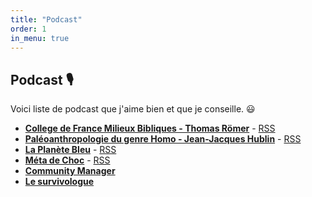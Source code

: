```yaml
---
title: "Podcast"
order: 1
in_menu: true
---
```

## Podcast 🎙️

Voici liste de podcast que j'aime bien et que je conseille. 😃

- __[College de France Milieux Bibliques - Thomas Römer](https://www.college-de-france.fr/chaire/thomas-romer-milieux-bibliques-chaire-statutaire)__ - [RSS](https://podcast.college-de-france.fr/xml2/cdf9-25.xml)
- __[Paléoanthropologie du genre Homo - Jean-Jacques Hublin](https://www.college-de-france.fr/chaire/jean-jacques-hublin-paleoanthropologie-chaire-statutaire)__ - [RSS](https://podcast.college-de-france.fr/xml2/cdf4-78.xml)
- __[La Planète Bleu](https://laplanetebleue.com/)__ - [RSS](https://podcast.radiovostok.ch/laplanetebleue/feed.xml)
- __[Méta de Choc](http://www.metadechoc.fr)__ - [RSS](https://feed.pippa.io/public/shows/5c74448857223e944f75f7b6)
- __[Community Manager](https://lepostegeneral.fr/onair/listen/id/2098/program/43)__
- __[Le survivologue](https://www.survivologue.org/)__

